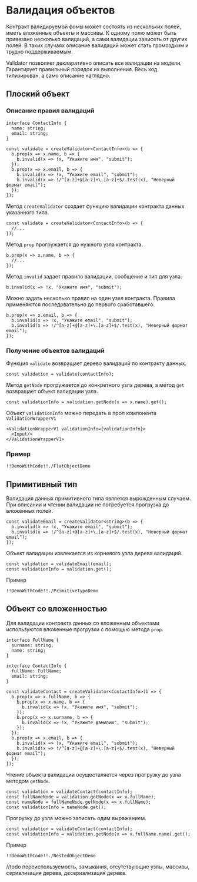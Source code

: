 # Валидация объектов

Контракт валидируемой фомы может состоять из нескольких полей, иметь вложенные объекты и массивы.
К одному полю может быть привязано несколько валидаций, а сами валидации зависеть от других полей.
В таких случаях описание валидаций может стать громоздким и трудно поддерживаемым.

Validator позволяет декларативно описать все валидации на модели.
Гарантирует правильный порядок их выполнения.
Весь код типизирован, а само описание наглядно.

##  Плоский объект
### Описание правил валидаций

    interface ContactInfo {
      name: string;
      email: string;
    }
    
    const validate = createValidator<ContactInfo>(b => {
      b.prop(x => x.name, b => {
        b.invalid(x => !x, "Укажите имя", "submit");
      });
      b.prop(x => x.email, b => {
        b.invalid(x => !x, "Укажите email", "submit");
        b.invalid(x => !/^[a-z]+@[a-z]+\.[a-z]+$/.test(x), "Неверный формат email");
      });
    });

Метод `createValidator` создает функцию валидации контракта данных указанного типа.

    const validate = createValidator<ContactInfo>(b => {
      //...
    });

Метод `prop` прогружается до нужного узла контракта.

    b.prop(x => x.name, b => {
      //...
    });

Метод `invalid` задает правило валидации, сообщение и тип для узла.

    b.invalid(x => !x, "Укажите имя", "submit");

Можно задать несколько правил на один узел контракта.
Правила применяются последовательно до первого сработавшего.

    b.prop(x => x.email, b => {
      b.invalid(x => !x, "Укажите email", "submit");
      b.invalid(x => !/^[a-z]+@[a-z]+\.[a-z]+$/.test(x), "Неверный формат email");
    });

### Получение объектов валидаций

Функция `validate` возвращает дерево валидаций по контракту данных.

    const validation = validate(contactInfo);

Метод `getNode` прогружается до конкретного узла дерева, а метод `get` возвращает объект валидации узла.

    const validationInfo = validation.getNode(x => x.name).get();

Объект `validationInfo` можно передать в проп компонента `ValidationWrapperV1`

    <ValidationWrapperV1 validationInfo={validationInfo}>
      <Input/>
    </ValidationWrapperV1>

### Пример

    !!DemoWithCode!!./FlatObjectDemo

## Примитивный тип

Валидация данных примитивного типа является вырожденным случаем.
При описании и чтении валидации не потребуется прогрузка до вложенных полей.

    const validateEmail = createValidator<string>(b => {
      b.invalid(x => !x, "Укажите email", "submit");
      b.invalid(x => !/^[a-z]+@[a-z]+\.[a-z]+$/.test(x), "Неверный формат email");
    });

Объект валидации извлекается из корневого узла дерева валидаций.

    const validation = validateEmail(email);
    const validationInfo = validation.get();

Пример

    !!DemoWithCode!!./PrimitiveTypeDemo

## Объект со вложенностью

Для валидации контракта данных со вложенным объектами используются вложенные прогрузки с помощью метода `prop`.

    interface FullName {
      surname: string;
      name: string;
    }
    
    interface ContactInfo {
      fullName: FullName;
      email: string;
    }
    
    const validateContact = createValidator<ContactInfo>(b => {
      b.prop(x => x.fullName, b => {
        b.prop(x => x.name, b => {
          b.invalid(x => !x, "Укажите имя", "submit");
        });
        b.prop(x => x.surname, b => {
          b.invalid(x => !x, "Укажите фамилию", "submit");
        });
      });
      b.prop(x => x.email, b => {
        b.invalid(x => !x, "Укажите email", "submit");
        b.invalid(x => !/^[a-z]+@[a-z]+\.[a-z]+$/.test(x), "Неверный формат email");
      });
    });

Чтение объекта валидации осуществляется через прогрузку до узла методом `getNode`.

    const validation = validateContact(contactInfo);
    const fullNameNode = validation.getNode(x => x.fullName);
    const nameNode = fullNameNode.getNode(x => x.fullName);
    const validationInfo = nameNode.get();

Прогрузку до узла можно записать одим выражением.

    const validation = validateContact(contactInfo);
    const validationInfo = validation.getNode(x => x.fullName.name).get();

Пример

    !!DemoWithCode!!./NestedObjectDemo


//todo переиспользуемость, замыкания, отсутствующие узлы, массивы, сериализация дерева, десериализация дерева.

